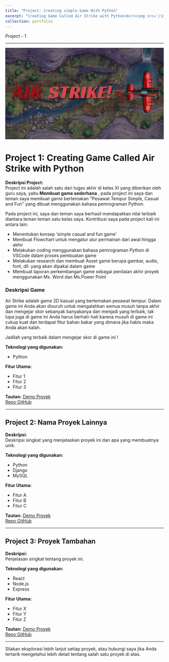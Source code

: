 ```yaml
---
title: "Project: Creating simple Game With Python"
excerpt: "Creating Game Called Air Strike with Python<br/><img src='/images/Airstrike-logo.png'>"
collection: portfolio
---
```


Project - 1    

---
![Airstrike](/images/Airstrike-2.png)

# Project 1: **Creating Game Called Air Strike with Python**
**Deskripsi Project:**  
Project ini adalah salah satu dari tugas akhir di kelas XI yang diberikan oleh guru saya, yaitu **Membuat game sederhana** , pada project ini saya dan teman saya membuat game bertemakan "Pesawat Tempur Simple, Casual and Fun" yang dibuat menggunakan bahasa pemrograman Python.

Pada project ini, saya dan teman saya berhasil mendapatkan nilai terbaik diantara teman teman satu kelas saya. Kontribusi saya pada project kali ini antara lain:
- Menentukan konsep ‘simple casual and fun game’
- Membuat Flowchart untuk mengatur alur permainan dari awal hingga akhir
- Melakukan coding menggunakan bahasa pemrograman Python di VSCode dalam proses pembuatan game
- Melakukan research dan membuat Asset game berupa gambar, audio, font, dll. yang akan dipakai dalam game
- Membuat laporan perkembangan game sebagai penilaian akhir proyek menggunakan Ms. Word dan Ms.Power Point



### Deskripsi Game

Air Strike adalah game 2D kasual yang bertemakan pesawat tempur. Dalam game ini Anda akan disuruh untuk mengalahkan semua musuh tanpa akhir dan mengejar skor sebanyak banyakanya dan menjadi yang terbaik, tak lupa juga di game ini Anda harus berhati-hati karena musuh di game ini cukup kuat dan terdapat fitur bahan bakar yang dimana jika habis maka Anda akan kalah. 

Jadilah yang terbaik dalam mengejar skor di game ini !

**Teknologi yang digunakan:**  
- Python

**Fitur Utama:**
- Fitur 1
- Fitur 2
- Fitur 3

**Tautan:**
[Demo Proyek](https://link-ke-demo.com)  
[Repo GitHub](https://github.com/gantengjanuar/Airstrike)

---

## Project 2: **Nama Proyek Lainnya**
**Deskripsi:**  
Deskripsi singkat yang menjelaskan proyek ini dan apa yang membuatnya unik.

**Teknologi yang digunakan:**  
- Python
- Django
- MySQL

**Fitur Utama:**
- Fitur A
- Fitur B
- Fitur C

**Tautan:**
[Demo Proyek](https://link-ke-demo-lainnya.com)  
[Repo GitHub](https://github.com/username/repo-lainnya)

---

## Project 3: **Proyek Tambahan**
**Deskripsi:**  
Penjelasan singkat tentang proyek ini.

**Teknologi yang digunakan:**  
- React
- Node.js
- Express

**Fitur Utama:**
- Fitur X
- Fitur Y
- Fitur Z

**Tautan:**
[Demo Proyek](https://link-ke-demo-tambahan.com)  
[Repo GitHub](https://github.com/username/repo-tambahan)

---

Silakan eksplorasi lebih lanjut setiap proyek, atau hubungi saya jika Anda tertarik mengetahui lebih detail tentang salah satu proyek di atas.